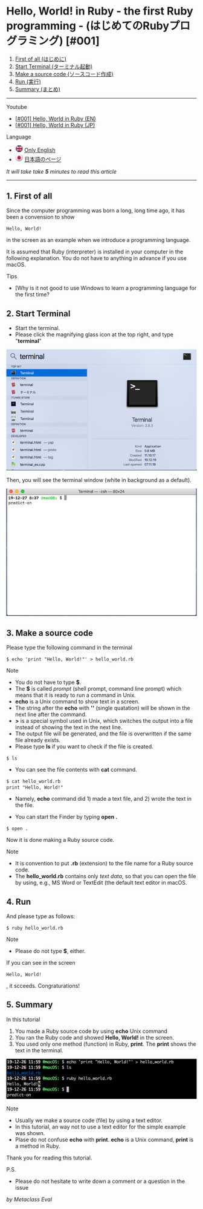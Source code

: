 

# Hello, World! in Ruby - the first Ruby programming - (はじめてのRubyプログラミング) [#001]

1. [First of all (はじめに)](#1-first-of-all-%E3%81%AF%E3%81%98%E3%82%81%E3%81%AB)
2. [Start Terminal (ターミナル起動)](#2-start-terminal-%E3%82%BF%E3%83%BC%E3%83%9F%E3%83%8A%E3%83%AB%E8%B5%B7%E5%8B%95)
3. [Make a source code (ソースコード作成)](#3-make-a-source-code-%E3%82%BD%E3%83%BC%E3%82%B9%E3%82%B3%E3%83%BC%E3%83%89%E4%BD%9C%E6%88%90)
4. [Run (実行)](#4-run-%E5%AE%9F%E8%A1%8C)
5. [Summary (まとめ)](#5-summary-%E3%81%BE%E3%81%A8%E3%82%81)

----

Youtube
* [[#001] Hello, World in Ruby (EN)](https://youtu.be/so284ttykM4)
* [[#001] Hello, World in Ruby (JP)](https://youtu.be/nHY1uPXSCfU)

Language
* <img src="https://raw.githubusercontent.com/metaclass-eval/ruby_programming/master/png/en.png" width="20"> [Only English](https://github.com/metaclass-eval/ruby_programming/blob/master/doc/en/hello_world_001_en.md)
* <img src="https://raw.githubusercontent.com/metaclass-eval/ruby_programming/master/png/jp.png" width="20"> [日本語のページ](https://github.com/metaclass-eval/ruby_programming/blob/master/doc/jp/hello_world_001_jp.md)

*It will take take **5** minutes to read this article*

----

## 1. First of all

Since the computer programming was born a long, long time ago, it has been a convension to show

```
Hello, World!
```

in the screen as an example when we introduce a programming language.

It is assumed that Ruby (interpreter) is installed in your computer in the following explanation. You do not have to anything in advance if you use macOS.

Tips
* [Why is it not good to use Windows to learn a programming language for the first time?

## 2. Start Terminal

* Start the terminal.
* Please click the magnifying glass icon at the top right, and type "**terminal**"

![terminal](https://github.com/metaclass-eval/ruby_programming/blob/master/png/terminal.png)

Then, you will see the terminal window (white in background as a default).

![terminal_default](https://github.com/metaclass-eval/ruby_programming/blob/master/png/terminal_default.png)

## 3. Make a source code

Please type the following command in the terminal

```
$ echo 'print "Hello, World!"' > hello_world.rb
```

Note
* You do not have to type **$**.
* The **$** is called *prompt* (shell prompt, command line prompt) which means that it is ready to run a command in Unix.
* **echo** is a Unix command to show text in a screen.
* The string after the **echo** with **''** (single quatation) will be shown in the next line after the command.
* **>** is a special symbol used in Unix, which switches the output into a file instead of showing the text in the next line.
* The output file will be generated, and the file is overwritten if the same file already exists.
* Please type **ls** if you want to check if the file is created.

```
$ ls
```

* You can see the file contents with **cat** command.

```
$ cat hello_world.rb
print "Hello, World!"
```

* Namely, **echo** command did 1) made a text file, and 2) wrote the text in the file.


* You can start the Finder by typing **open .**


```
$ open .
```

Now it is done making a Ruby source code.

Note
* It is convention to put **.rb** (extension) to the file name for a Ruby source code.
* The **hello_world.rb** contains only *text data*, so that you can open the file by using, e.g., MS Word or TextEdit (the default text editor in macOS.

## 4. Run

And please type as follows:

```
$ ruby hello_world.rb
```

Note
* Please do not type **$**, either.

If you can see in the screen

```
Hello, World!
```

, it scceeds. Congraturations!

## 5. Summary

In this tutorial

1. You made a Ruby source code by using **echo** Unix command
2. You ran the Ruby code and showed **Hello, World!** in the screen.
3. You used only one method (function) in Ruby, **print**. The **print** shows the text in the terminal.

![hello_world](https://github.com/metaclass-eval/ruby_programming/blob/master/png/hello_world.png)


Note
* Usually we make a source code (file) by using a text editor.
* In this tutorial, an way not to use a text editor for the simple example was shown.
* Plase do not confuse **echo** with **print**. **echo** is a Unix command, **print** is a method in Ruby.

Thank you for reading this tutorial.

P.S.
* Please do not hesitate to write down a comment or a question in the issue

*by Metaclass Eval*


